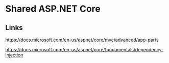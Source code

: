 # Shared ASP.NET Core

## Links

https://docs.microsoft.com/en-us/aspnet/core/mvc/advanced/app-parts

https://docs.microsoft.com/en-us/aspnet/core/fundamentals/dependency-injection